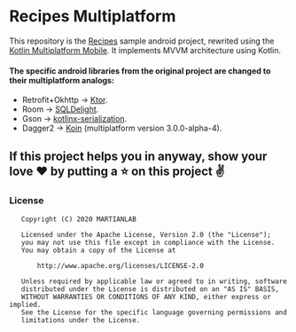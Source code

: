 Recipes Multiplatform
=====================

This repository is the [Recipes](https://github.com/topinambur/recipes) sample android project, rewrited using the [Kotlin Multiplatform Mobile](https://kotlinlang.org/lp/mobile/).
It implements MVVM architecture using Kotlin.

#### The specific android libraries from the original project are changed to their multiplatform analogs:
- Retrofit+Okhttp -> [Ktor](https://github.com/ktorio/ktor).
- Room            -> [SQLDelight](https://github.com/square/sqldelight).
- Gson            -> [kotlinx-serialization](https://github.com/Kotlin/kotlinx.serialization).
- Dagger2         -> [Koin](https://github.com/InsertKoinIO/koin) (multiplatform version 3.0.0-alpha-4).


## If this project helps you in anyway, show your love :heart: by putting a :star: on this project :v:

### License
```
   Copyright (C) 2020 MARTIANLAB

   Licensed under the Apache License, Version 2.0 (the "License");
   you may not use this file except in compliance with the License.
   You may obtain a copy of the License at

       http://www.apache.org/licenses/LICENSE-2.0

   Unless required by applicable law or agreed to in writing, software
   distributed under the License is distributed on an "AS IS" BASIS,
   WITHOUT WARRANTIES OR CONDITIONS OF ANY KIND, either express or implied.
   See the License for the specific language governing permissions and
   limitations under the License.
```
